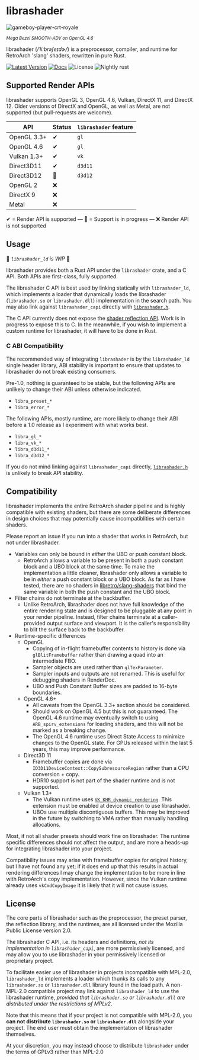 # librashader

![gameboy-player-crt-royale](https://user-images.githubusercontent.com/1000503/211993121-2ec1f6f0-445b-4b47-8612-291a4eab5d15.png)

<small>*Mega Bezel SMOOTH-ADV on OpenGL 4.6*</small>

librashader (*/ˈli:brəʃeɪdɚ/*) is a preprocessor, compiler, and runtime for RetroArch 'slang' shaders, rewritten in pure Rust.

[![Latest Version](https://img.shields.io/crates/v/librashader.svg)](https://crates.io/crates/librashader) [![Docs](https://docs.rs/librashader/badge.svg)](https://docs.rs/librashader) ![License](https://img.shields.io/crates/l/librashader)
![Nightly rust](https://img.shields.io/badge/rust-nightly-orange.svg)

## Supported Render APIs
librashader supports OpenGL 3, OpenGL 4.6, Vulkan, DirectX 11, and DirectX 12.  Older versions
of DirectX and OpenGL, as well as Metal, are not supported (but pull-requests are welcome).

| **API**     | **Status** | **`librashader` feature** |
|-------------|------------|---------------------------|
| OpenGL 3.3+ | ✔          | `gl`                      |
| OpenGL 4.6  | ✔          | `gl`                      |
| Vulkan 1.3+ | ✔         | `vk`                      |
| Direct3D11  | ✔          | `d3d11`                   |
| Direct3D12  | 🚧         | `d3d12`                   |
| OpenGL 2    | ❌          |                           |
| DirectX 9   | ❌          |                           |
| Metal       | ❌          |                           |

✔ = Render API is supported &mdash; 🚧 =  Support is in progress &mdash; ❌ Render API is not supported
## Usage

🚧 *`librashader_ld` is WIP* 🚧

librashader provides both a Rust API under the `librashader` crate, and a C API. Both APIs are first-class, fully supported.

The librashader C API is best used by linking statically with `librashader_ld`, which implements a loader that dynamically
loads the librashader (`librashader.so` or `librashader.dll`) implementation in the search path. You may also link against
`librashader_capi` directly with [`librashader.h`](https://github.com/SnowflakePowered/librashader/blob/master/include/librashader.h).

The C API currently does not expose the [shader reflection API](https://docs.rs/librashader/latest/librashader/reflect/index.html). Work 
is in progress to expose this to C. In the meanwhile, if you wish to implement a custom runtime for librashader, it will have to be done
in Rust.

### C ABI Compatibility
The recommended way of integrating `librashader` is by the `librashader_ld` single header library, ABI stability 
is important to ensure that updates to librashader do not break existing consumers.

Pre-1.0, nothing is guaranteed to be stable, but the following APIs are unlikely to change their ABI unless otherwise indicated.

* `libra_preset_*`
* `libra_error_*`

The following APIs, mostly runtime, are more likely to change their ABI before a 1.0 release as I experiment with what
works best.

* `libra_gl_*`
* `libra_vk_*`
* `libra_d3d11_*`
* `libra_d3d12_*`

If you do not mind linking against `librashader_capi` directly, [`librashader.h`](https://github.com/SnowflakePowered/librashader/blob/master/include/librashader.h)
is unlikely to break API stability. 

## Compatibility

librashader implements the entire RetroArch shader pipeline and is highly compatible with existing shaders,
but there are some deliberate differences in design choices that may potentially cause incompatiblities with certain
shaders.

Please report an issue if you run into a shader that works in RetroArch, but not under librashader.

* Variables can only be bound in *either* the UBO or push constant block.
  * RetroArch allows a variable to be present in both a push constant block and a UBO block at the same time. To make the 
    implementation a little cleaner, librashader only allows a variable to be in *either* a push constant block or a UBO
    block. As far as I have tested, there are no shaders in [libretro/slang-shaders](https://github.com/libretro/slang-shaders)
    that bind the same variable in both the push constant and the UBO block.
* Filter chains do not terminate at the backbuffer.
  * Unlike RetroArch, librashader does not have full knowledge of the entire rendering state and is designed to be pluggable
    at any point in your render pipeline. Instead, filter chains terminate at a caller-provided output surface and viewport. 
    It is the caller's responsibility to blit the surface back to the backbuffer.
* Runtime-specific differences
  * OpenGL
    * Copying of in-flight framebuffer contents to history is done via `glBlitFramebuffer` rather than drawing a quad into an intermediate FBO.
    * Sampler objects are used rather than `glTexParameter`.
    * Sampler inputs and outputs are not renamed. This is useful for debugging shaders in RenderDoc.
    * UBO and Push Constant Buffer sizes are padded to 16-byte boundaries.
  * OpenGL 4.6+
    * All caveats from the OpenGL 3.3+ section should be considered.
    * Should work on OpenGL 4.5 but this is not guaranteed. The OpenGL 4.6 runtime may eventually switch to using `ARB_spirv_extensions` for loading shaders, and this will not be marked as a breaking change.
    * The OpenGL 4.6 runtime uses Direct State Access to minimize changes to the OpenGL state. For GPUs released within the last 5 years, this may improve performance.
  * Direct3D 11
    * Framebuffer copies are done via `ID3D11DeviceContext::CopySubresourceRegion` rather than a CPU conversion + copy.
    * HDR10 support is not part of the shader runtime and is not supported.
  * Vulkan 1.3+
    * The Vulkan runtime uses [`VK_KHR_dynamic_rendering`](https://registry.khronos.org/vulkan/specs/1.3-extensions/man/html/VK_KHR_dynamic_rendering.html). This extension must be enabled at device creation to use librashader.
    * UBOs use multiple discontiguous buffers. This may be improved in the future by switching to VMA rather than manually handling allocations.

Most, if not all shader presets should work fine on librashader. The runtime specific differences should not affect the output,
and are more a heads-up for integrating librashader into your project.

Compatibility issues may arise with framebuffer copies for original history, but I have not found any yet; 
if it does end up that this results in actual rendering differences I may change the implementation to be more in line
with RetroArch's copy implementation. However, since the Vulkan runtime already uses `vkCmdCopyImage` it is likely that it will
not cause issues.

## License
The core parts of librashader such as the preprocessor, the preset parser, 
the reflection library, and the runtimes, are all licensed under the Mozilla Public License version 2.0.

The librashader C API, i.e. its headers and definitions, *not its implementation in `librashader_capi`*,
are more permissively licensed, and may allow you to use librashader in your permissively 
licensed or proprietary project.

To facilitate easier use of librashader in projects incompatible with MPL-2.0, `librashader_ld`
implements a loader which thunks its calls to any `librashader.so` or `librashader.dll`
library found in the load path. A non-MPL-2.0 compatible project may link against
`librashader_ld` to use the librashader runtime, *provided that `librashader.so` or `librashader.dll` 
are distributed under the restrictions of MPLv2*.

Note that this means that if your project is not compatible with MPL-2.0, you **can not distribute `librashader.so` or `librashader.dll`**
alongside your project. The end user must obtain the implementation of librashader themselves.

At your discretion, you may instead choose to distribute `librashader` under the terms of GPLv3 rather than MPL-2.0